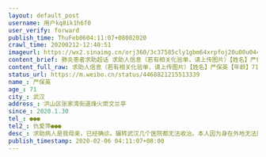 ```yaml
---
layout: default_post
username: 用户kq8ik1h6f0
user_verify: forward
publish_time: ThuFeb0604:11:07+08002020
crawl_time: 20200212-12:40:51
imageurl: https://wx2.sinaimg.cn/orj360/3c37585cly1gbm64xrpfoj20u00u044h.jpg,https://wx4.sinaimg.cn/orj360/3c37585cly1gbm64y34t6j20u00u0q7q.jpg,https://wx3.sinaimg.cn/orj360/3c37585cly1gbm64ycw00j20u00u0jxo.jpg,https://wx2.sinaimg.cn/orj360/3c37585cly1gbm64ym835j20f30qtac8.jpg
content_brief: 肺炎患者求助超话 求助人信息（若有相关化验单，请上传图片）【姓名】严保英【年龄】71【所在城市】武汉【所在小区、社区】洪山区张家湾街道烽火崇文兰亭【患病时间】2020.1.30【联系方式】●●●【其他紧急联系人】仇爱萍 ●●●【病情描述】 求助：病人是我母亲，已经确诊。辗 ...全文
content_full_raw: 求助人信息（若有相关化验单，请上传图片）【姓名】严保英【年龄】71【所在城市】武汉【所在小区、社区】洪山区张家湾街道烽火崇文兰亭【患病时间】2020.1.30【联系方式】●●●【其他紧急联系人】仇爱萍●●●【病情描述】求助：病人是我母亲，已经确诊。辗转武汉几个医院都无法收治。本人因为身在外地无法回汉。实在是走投无路，在此恳请各位兄弟姐妹帮帮我🙏🙏🙏严保英，女，70岁，确诊病患，无法入院及时治疗。有基础疾病高血压心脏病。1.13日左右开始感冒吃感冒药。1.30日晚上突然发热头疼至今。最高38.4度。并且全身酸痛，咳嗽，呕吐，腹泻。2.1日在武科大医院做了检查，双肺病毒性感染，高度疑似，只让回家自行隔离。2.2日在七医院挂号排队了整整一下午，医生也只说了几句让自己回家观察。2.3日晚上老人一晚上又在发烧，一晚上没有睡觉，老人在家中难受的受不了了！！2.4日在人民医院排队做了核酸检测，结果显示阳性。现在已经没有胃口吃不下东西。吃了药就想吐。现恳请求住院隔离，病情不能拖延了！住址：武汉市洪山区张家湾街道烽火崇文兰庭联系人：仇爱平电话：●●●徐州
status_url: https://m.weibo.cn/status/4468821215513339
name_: 严保英
age_: 71
city_: 武汉
address_: 洪山区张家湾街道烽火崇文兰亭
since_: 2020.1.30
tel_: ●●●
tel2_: 仇爱萍●●●
desc_: 求助病人是我母亲，已经确诊。辗转武汉几个医院都无法收治。本人因为身在外地无法回汉。实在是走投无路，在此恳请各位兄弟姐妹帮帮我🙏🙏🙏严保英，女，70岁，确诊病患，无法入院及时治疗。有基础疾病高血压心脏病。1.13日左右开始感冒吃感冒药。1.30日晚上突然发热头疼至今。最高38.4度。并且全身酸痛，咳嗽，呕吐，腹泻。2.1日在武科大医院做了检查，双肺病毒性感染，高度疑似，只让回家自行隔离。2.2日在七医院挂号排队了整整一下午，医生也只说了几句让自己回家观察。2.3日晚上老人一晚上又在发烧，一晚上没有睡觉，老人在家中难受的受不了了！！2.4日在人民医院排队做了核酸检测，结果显示阳性。现在已经没有胃口吃不下东西。吃了药就想吐。现恳请求住院隔离，病情不能拖延了！住址武汉市洪山区张家湾街道烽火崇文兰庭联系人仇爱平电话●●●徐州
publish_timestamp: 2020-02-06 04:11:07+08:00
---
```

